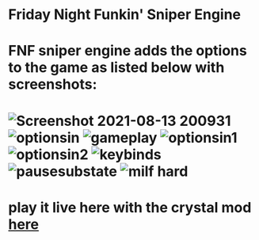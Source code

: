 # Friday Night Funkin' Sniper Engine
<h1>FNF sniper engine adds the options to the game as listed below with screenshots:<h1>
  <img src="https://user-images.githubusercontent.com/81767390/129428811-d5860e35-0934-4544-a18c-4a29e3b9b881.png" alt="Screenshot 2021-08-13 200931">
    <img src="https://user-images.githubusercontent.com/81767390/129428802-863e06da-8e8f-46d5-8528-59e88794c1be.png" alt="optionsin">
   <img src="https://user-images.githubusercontent.com/81767390/129429032-4208bb48-c7bf-43f1-b79d-762e1f47bba8.png" alt="gameplay">
   <img src="https://user-images.githubusercontent.com/81767390/129428933-9bc960a4-9d18-4c6d-b33b-bc64f9ccef4e.PNG" alt="optionsin1">
  <img src="https://user-images.githubusercontent.com/81767390/129428995-c7fb43b4-2b0e-49b9-9d7c-7703f7a0228f.png" alt="optionsin2">
    <img src="https://user-images.githubusercontent.com/81767390/129430301-b0b69a38-a422-4677-92d7-ac0d902634a0.gif" alt="keybinds">
     <img src="https://user-images.githubusercontent.com/81767390/129430418-5bf155e3-bbcd-4611-ba3f-84b800ebf707.gif" alt="pausesubstate">


   <img src="https://user-images.githubusercontent.com/81767390/129429131-4c245af8-65a1-481a-838b-b3f1c0988951.png" alt="milf hard">



<h1>play it live here with the crystal mod <a href="https://funkin.online/crystal">here</a><h1>
